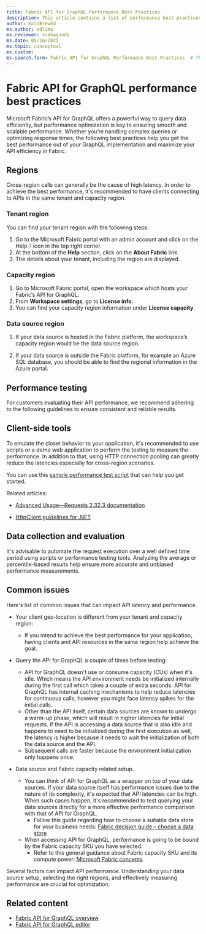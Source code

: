 ```yaml
---
title: Fabric API for GraphQL Performance Best Practices
description: This article contains a list of performance best practices
author: KoldBrewEd 
ms.author: edlima
ms.reviewer: snehagunda
ms.date: 05/16/2025
ms.topic: conceptual
ms.custom:
ms.search.form: Fabric API for GraphQL Performance Best Practices  # This value shouldn't change. If so, contact engineering.
---
```


# Fabric API for GraphQL performance best practices

Microsoft Fabric’s API for GraphQL offers a powerful way to query data efficiently, but performance optimization is key to ensuring smooth and scalable performance. Whether you’re handling complex queries or optimizing response times, the following best practices help you get the best performance out of your GraphQL implementation and maximize your API efficiency in Fabric.

## Regions

Cross-region calls can generally be the cause of high latency. In order to achieve the best performance, it's recommended to have clients connecting to APIs in the same tenant and capacity region.

### Tenant region

You can find your tenant region with the following steps:

1.  Go to the Microsoft Fabric portal with an admin account and click on the Help `?` icon in the top right corner.
2.  At the bottom of the **Help** section, click on the **About Fabric** link.
3.  The details about your tenant, including the region are displayed. 

### Capacity region

1. Go to Microsoft Fabric portal, open the workspace which hosts your Fabric’s API for GraphQL.
2. From **Workspace settings**, go to **License info**.
3. You can find your capacity region information under **License capacity**.

### Data source region

1. If your data source is hosted in the Fabric platform, the workspace’s capacity region would be the data source region.

1. If your data source is outside the Fabric platform, for example an Azure SQL database, you should be able to find the regional information in the Azure portal.

## Performance testing

For customers evaluating their API performance, we recommend adhering to the following guidelines to ensure consistent and reliable results.

## Client-side tools

To emulate the closet behavior to your application, it's recommended to use scripts or a demo web application to perform the testing to measure the performance. In addition to that, using HTTP connection pooling can greatly reduce the latencies especially for cross-region scenarios.

You can use this [sample performance test script](https://github.com/microsoft/fabric-samples/blob/main/docs-samples/data-engineering/GraphQL/benchmarking/graphql_performance_test_notebook.ipynb) that can help you get started.

Related articles:

* [Advanced Usage—Requests 2.32.3 documentation](https://docs.python-requests.org/en/latest/user/advanced/#session-objects)

* [HttpClient guidelines for .NET](/dotnet/fundamentals/networking/http/httpclient-guidelines#recommended-use)

## Data collection and evaluation

It's advisable to automate the request execution over a well defined time period using scripts or performance testing tools. Analyzing the average or percentile-based results help ensure more accurate and unbiased performance measurements.

## Common issues

Here's list of common issues that can impact API latency and performance.

* Your client geo-location is different from your tenant and capacity region:
   * If you intend to achieve the best performance for your application, having clients and API resources in the same region help achieve the goal.

* Query the API for GraphQL a couple of times before testing:

   * API for GraphQL doesn't use or consume capacity (CUs) when it's idle. Which means the API environment needs be initialized internally during the first call which takes a couple of extra seconds. API for GraphQL has internal caching mechanisms to help reduce latencies for continuous calls, however you might face latency spikes for the initial calls.
   * Other than the API itself, certain data sources are known to undergo a warm-up phase, which will result in higher latencies for initial requests.  If the API is accessing a data source that is also idle and happens to need to be initialized during the first execution as well, the latency is higher because it needs to wait the initialization of both the data source and the API.
   * Subsequent calls are faster because the environment initialization only happens once.

* Data source and Fabric capacity related setup.
   * You can think of API for GraphQL as a wrapper on top of your data sources. If your data source itself has performance issues due to the nature of its complexity, it's expected that API latencies can be high. When such cases happen, it's recommended to test querying your data sources directly for a more effective performance comparison with that of API for GraphQL.
     * Follow this guide regarding how to choose a suitable data store for your business needs: [Fabric decision guide – choose a data store](../fundamentals/decision-guide-data-store.md#data-store-properties)
   * When accessing API for GraphQL, performance is going to be bound by the Fabric capacity SKU you have selected.
     * Refer to this general guidance about Fabric capacity SKU and its compute power: [Microsoft Fabric concepts](../enterprise/licenses.md#capacity)

Several factors can impact API performance. Understanding your data source setup, selecting the right regions, and effectively measuring performance are crucial for optimization. 

## Related content

* [Fabric API for GraphQL overview](get-started-api-graphql.md)
* [Fabric API for GraphQL editor](api-graphql-editor.md)
